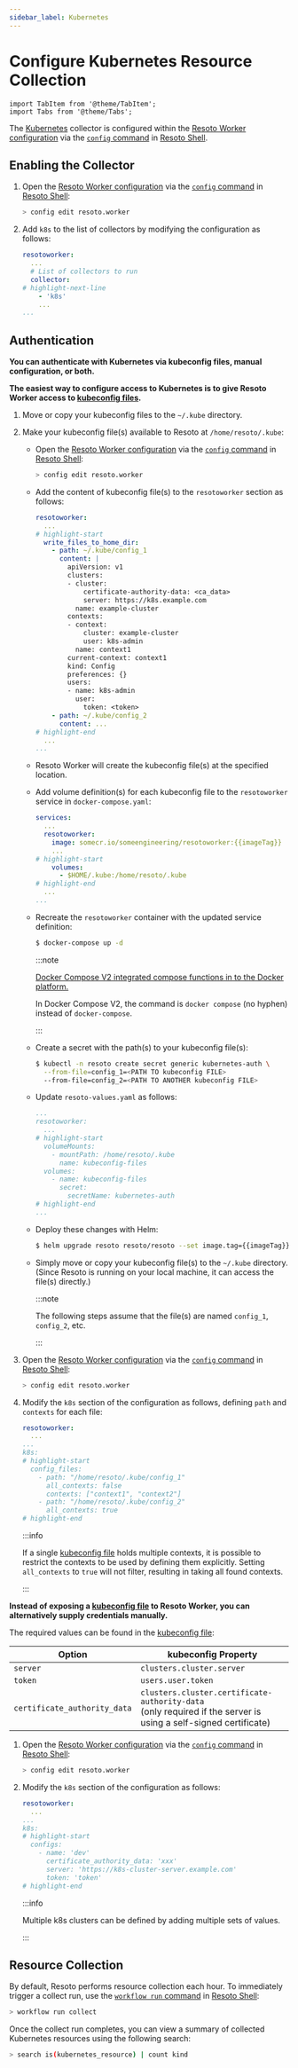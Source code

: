 ```yaml
---
sidebar_label: Kubernetes
---
```


# Configure Kubernetes Resource Collection

```mdx-code-block
import TabItem from '@theme/TabItem';
import Tabs from '@theme/Tabs';
```

The [Kubernetes](../../reference/data-models/kubernetes/index.md) collector is configured within the [Resoto Worker configuration](../../reference/configuration/index.md) via the [`config` command](../../reference/cli/setup-commands/configs/index.md) in [Resoto Shell](../../reference/components/shell.md).

## Enabling the Collector

1. Open the [Resoto Worker configuration](../../reference/configuration/index.md) via the [`config` command](../../reference/cli/setup-commands/configs) in [Resoto Shell](../../reference/components/shell):

   ```bash
   > config edit resoto.worker
   ```

2. Add `k8s` to the list of collectors by modifying the configuration as follows:

   ```yaml title="Resoto Worker configuration"
   resotoworker:
     ...
     # List of collectors to run
     collector:
   # highlight-next-line
       - 'k8s'
       ...
   ...
   ```

## Authentication

**You can authenticate with Kubernetes via kubeconfig files, manual configuration, or both.**

<Tabs>
<TabItem value="kubeconfig-files" label="kubeconfig Files">

**The easiest way to configure access to Kubernetes is to give Resoto Worker access to [kubeconfig files](https://kubernetes.io/docs/concepts/configuration/organize-cluster-access-kubeconfig).**

1. Move or copy your kubeconfig files to the `~/.kube` directory.

2. Make your kubeconfig file(s) available to Resoto at `/home/resoto/.kube`:

   <Tabs groupId="install-method">
   <TabItem value="worker-config" label="Resoto Config">

   - Open the [Resoto Worker configuration](../../reference/configuration/index.md) via the [`config` command](../../reference/cli/setup-commands/configs) in [Resoto Shell](../../reference/components/shell):

     ```bash
     > config edit resoto.worker
     ```

   - Add the content of kubeconfig file(s) to the `resotoworker` section as follows:

     ```yaml title="Resoto Worker configuration"
     resotoworker:
       ...
     # highlight-start
       write_files_to_home_dir:
         - path: ~/.kube/config_1
           content: |
             apiVersion: v1
             clusters:
             - cluster:
                 certificate-authority-data: <ca_data>
                 server: https://k8s.example.com
               name: example-cluster
             contexts:
             - context:
                 cluster: example-cluster
                 user: k8s-admin
               name: context1
             current-context: context1
             kind: Config
             preferences: {}
             users:
             - name: k8s-admin
               user:
                 token: <token>
         - path: ~/.kube/config_2
           content: ...
     # highlight-end
       ...
     ...
     ```

   - Resoto Worker will create the kubeconfig file(s) at the specified location.

   </TabItem>
   <TabItem value="docker" label="Docker">

   - Add volume definition(s) for each kubeconfig file to the `resotoworker` service in `docker-compose.yaml`:

     ```yaml title="docker-compose.yaml"
     services:
       ...
       resotoworker:
         image: somecr.io/someengineering/resotoworker:{{imageTag}}
         ...
     # highlight-start
         volumes:
           - $HOME/.kube:/home/resoto/.kube
     # highlight-end
       ...
     ...
     ```

   - Recreate the `resotoworker` container with the updated service definition:

     ```bash
     $ docker-compose up -d
     ```

     :::note

     [Docker Compose V2 integrated compose functions in to the Docker platform.](https://docs.docker.com/compose/#compose-v2-and-the-new-docker-compose-command)

     In Docker Compose V2, the command is `docker compose` (no hyphen) instead of `docker-compose`.

     :::

   </TabItem>
   <TabItem value="k8s" label="Kubernetes">

   - Create a secret with the path(s) to your kubeconfig file(s):

     ```bash
     $ kubectl -n resoto create secret generic kubernetes-auth \
       --from-file=config_1=<PATH TO kubeconfig FILE>
       --from-file=config_2=<PATH TO ANOTHER kubeconfig FILE>
     ```

   - Update `resoto-values.yaml` as follows:

     ```yaml title="resoto-values.yaml"
     ...
     resotoworker:
       ...
     # highlight-start
       volumeMounts:
         - mountPath: /home/resoto/.kube
           name: kubeconfig-files
       volumes:
         - name: kubeconfig-files
           secret:
             secretName: kubernetes-auth
     # highlight-end
     ...
     ```

   - Deploy these changes with Helm:

     ```bash
     $ helm upgrade resoto resoto/resoto --set image.tag={{imageTag}} -f resoto-values.yaml
     ```

   </TabItem>
   <TabItem value="pip" label="pip">

   - Simply move or copy your kubeconfig file(s) to the `~/.kube` directory. (Since Resoto is running on your local machine, it can access the file(s) directly.)

     :::note

     The following steps assume that the file(s) are named `config_1`, `config_2`, etc.

     :::

   </TabItem>
   </Tabs>

3. Open the [Resoto Worker configuration](../../reference/configuration/index.md) via the [`config` command](../../reference/cli/setup-commands/configs) in [Resoto Shell](../../reference/components/shell):

   ```bash
   > config edit resoto.worker
   ```

4. Modify the `k8s` section of the configuration as follows, defining `path` and `contexts` for each file:

   ```yaml title="Resoto Worker configuration"
   resotoworker:
     ...
   ...
   k8s:
   # highlight-start
     config_files:
       - path: "/home/resoto/.kube/config_1"
         all_contexts: false
         contexts: ["context1", "context2"]
       - path: "/home/resoto/.kube/config_2"
         all_contexts: true
   # highlight-end
   ```

   :::info

   If a single [kubeconfig file](https://kubernetes.io/docs/concepts/configuration/organize-cluster-access-kubeconfig) holds multiple contexts, it is possible to restrict the contexts to be used by defining them explicitly. Setting `all_contexts` to `true` will not filter, resulting in taking all found contexts.

   :::

</TabItem>
<TabItem value="manual-configuration" label="Manual Configuration">

**Instead of exposing a [kubeconfig file](https://kubernetes.io/docs/concepts/configuration/organize-cluster-access-kubeconfig) to Resoto Worker, you can alternatively supply credentials manually.**

The required values can be found in the [kubeconfig file](https://kubernetes.io/docs/concepts/configuration/organize-cluster-access-kubeconfig):

| Option                       | kubeconfig Property                                                                                                 |
| ---------------------------- | ------------------------------------------------------------------------------------------------------------------- |
| `server`                     | `clusters.cluster.server`                                                                                           |
| `token`                      | `users.user.token`                                                                                                  |
| `certificate_authority_data` | `clusters.cluster.certificate-authority-data`<br />(only required if the server is using a self-signed certificate) |

1. Open the [Resoto Worker configuration](../../reference/configuration/index.md) via the [`config` command](../../reference/cli/setup-commands/configs) in [Resoto Shell](../../reference/components/shell):

   ```bash
   > config edit resoto.worker
   ```

2. Modify the `k8s` section of the configuration as follows:

   ```yaml title="Resoto Worker configuration"
   resotoworker:
     ...
   ...
   k8s:
   # highlight-start
     configs:
       - name: 'dev'
         certificate_authority_data: 'xxx'
         server: 'https://k8s-cluster-server.example.com'
         token: 'token'
   # highlight-end
   ```

   :::info

   Multiple k8s clusters can be defined by adding multiple sets of values.

   :::

</TabItem>
</Tabs>

## Resource Collection

By default, Resoto performs resource collection each hour. To immediately trigger a collect run, use the [`workflow run` command](../../reference/cli/action-commands/workflows/run.md) in [Resoto Shell](../../reference/components/shell):

```bash
> workflow run collect
```

Once the collect run completes, you can view a summary of collected Kubernetes resources using the following search:

```bash
> search is(kubernetes_resource) | count kind
```
